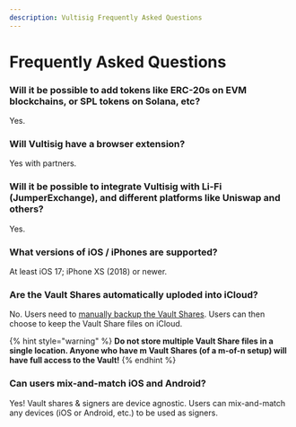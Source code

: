 ```yaml
---
description: Vultisig Frequently Asked Questions
---
```


# Frequently Asked Questions

### Will it be possible to add tokens like ERC-20s on EVM blockchains, or SPL tokens on Solana, etc?

Yes.

### Will Vultisig have a browser extension?

Yes with partners.

### Will it be possible to integrate Vultisig with Li-Fi (JumperExchange), and different platforms like Uniswap and others?

Yes.

### What versions of iOS / iPhones are supported?

At least iOS 17; iPhone XS (2018) or newer.

### Are the Vault Shares automatically uploded into iCloud?

No. Users need to [manually backup the Vault Shares](https://docs.vultisig.com/user-actions/managing-your-vault). Users can then choose to keep the Vault Share files on iCloud.

{% hint style="warning" %}
**Do not store multiple Vault Share files in a single location. Anyone who have m Vault Shares (of a m-of-n setup) will have full access to the Vault!**
{% endhint %}

### Can users mix-and-match iOS and Android?

Yes! Vault shares & signers are device agnostic. Users can mix-and-match any devices (iOS or Android, etc.) to be used as signers.
